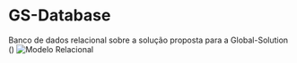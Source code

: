 # GS-Database
Banco de dados relacional sobre a solução proposta para a  Global-Solution ()
![Modelo Relacional](img/Banco_GS.PNG)
